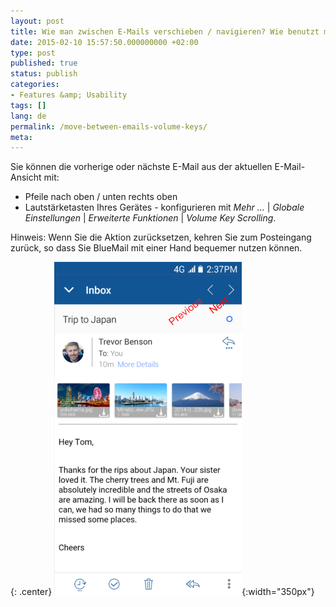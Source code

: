 ```yaml
---
layout: post
title: Wie man zwischen E-Mails verschieben / navigieren? Wie benutzt man Volume Keys Scrolling?
date: 2015-02-10 15:57:50.000000000 +02:00
type: post
published: true
status: publish
categories:
- Features &amp; Usability
tags: []
lang: de
permalink: /move-between-emails-volume-keys/
meta:
---
```


Sie können die vorherige oder nächste E-Mail aus der aktuellen E-Mail-Ansicht mit:

* Pfeile nach oben / unten rechts oben
* Lautstärketasten Ihres Gerätes - konfigurieren mit *Mehr ...* \| *Globale Einstellungen* \| *Erweiterte Funktionen* \| *Volume Key Scrolling*.

Hinweis: Wenn Sie die Aktion zurücksetzen, kehren Sie zum Posteingang zurück, so dass Sie BlueMail mit einer Hand bequemer nutzen können.

{: .center}
![BlueMail Scroll](/assets/BlueMail_scroll.png){:width="350px"}
